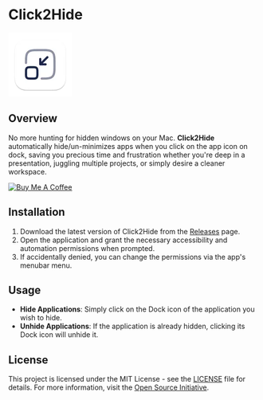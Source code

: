 # Click2Hide

![Click2Hide Logo](Click2Minimize/Assets.xcassets/AppIcon.appiconset/128-mac.png)

## Overview

No more hunting for hidden windows on your Mac. **Click2Hide** automatically hide/un-minimizes apps when you click on the app icon on dock, saving you precious time and frustration whether you're deep in a presentation, juggling multiple projects, or simply desire a cleaner workspace.

<a style="align: right" href="https://www.buymeacoffee.com/victorwon" target="_blank"><img src="https://cdn.buymeacoffee.com/buttons/v2/default-yellow.png" alt="Buy Me A Coffee" style="height: 60px !important;width: 217px !important;" ></a>

## Installation

1. Download the latest version of Click2Hide from the [Releases](https://github.com/victorwon/click2hide/releases) page.
2. Open the application and grant the necessary accessibility and automation permissions when prompted.
3. If accidentally denied, you can change the permissions via the app's menubar menu.

## Usage

- **Hide Applications**: Simply click on the Dock icon of the application you wish to hide.
- **Unhide Applications**: If the application is already hidden, clicking its Dock icon will unhide it.

## License

This project is licensed under the MIT License - see the [LICENSE](LICENSE) file for details. For more information, visit the [Open Source Initiative](https://opensource.org/licenses/MIT).
